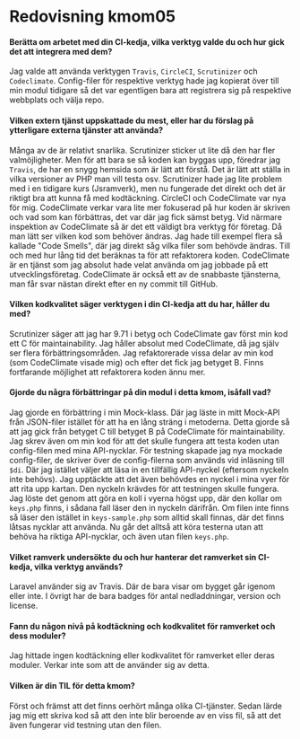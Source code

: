 ---
---

# Redovisning kmom05

#### Berätta om arbetet med din CI-kedja, vilka verktyg valde du och hur gick det att integrera med dem?

Jag valde att använda verktygen `Travis`, `CircleCI`, `Scrutinizer` och `Codeclimate`.
Config-filer för respektive verktyg hade jag kopierat över till min modul tidigare så det var egentligen bara att registrera sig på respektive webbplats och välja repo.

#### Vilken extern tjänst uppskattade du mest, eller har du förslag på ytterligare externa tjänster att använda?

Många av de är relativt snarlika. Scrutinizer sticker ut lite då den har fler valmöjligheter. Men för att bara se så koden kan byggas upp, föredrar jag `Travis`, de har en snygg hemsida som är lätt att förstå. Det är lätt att ställa in vilka versioner av PHP man vill testa osv. Scrutinizer hade jag lite problem med i en tidigare kurs (Jsramverk), men nu fungerade det direkt och det är riktigt bra att kunna få med kodtäckning. CircleCI och CodeClimate var nya för mig. CodeClimate verkar vara lite mer fokuserad på hur koden är skriven och vad som kan förbättras, det var där jag fick sämst betyg. Vid närmare inspektion av CodeClimate så är det ett väldigt bra verktyg för företag. Då man lätt ser vilken kod som behöver ändras. Jag hade till exempel flera så kallade "Code Smells", där jag direkt såg vilka filer som behövde ändras. Till och med hur lång tid det beräknas ta för att refaktorera koden. CodeClimate är en tjänst som jag absolut hade velat använda om jag jobbade på ett utvecklingsföretag. CodeClimate är också ett av de snabbaste tjänsterna, man får svar nästan direkt efter en ny commit till GitHub.

#### Vilken kodkvalitet säger verktygen i din CI-kedja att du har, håller du med?

Scrutinizer säger att jag har 9.71 i betyg och CodeClimate gav först min kod ett C för maintainability. Jag håller absolut med CodeClimate, då jag själv ser flera förbättringsområden. Jag refaktorerade vissa delar av min kod (som CodeClimate visade mig) och efter det fick jag betyget B. Finns fortfarande möjlighet att refaktorera koden ännu mer.

#### Gjorde du några förbättringar på din modul i detta kmom, isåfall vad?

Jag gjorde en förbättring i min Mock-klass. Där jag läste in mitt Mock-API från JSON-filer istället för att ha en lång sträng i metoderna. Detta gjorde så att jag gick från betyget C till betyget B på CodeClimate för maintainability.
Jag skrev även om min kod för att det skulle fungera att testa koden utan config-filen med mina API-nycklar. För testning skapade jag nya mockade config-filer, de skriver över de config-filerna som används vid inläsning till `$di`. Där jag istället väljer att läsa in en tillfällig API-nyckel (eftersom nyckeln inte behövs). Jag upptäckte att det även behövdes en nyckel i mina vyer för att rita upp kartan. Den nyckeln krävdes för att testningen skulle fungera. Jag löste det genom att göra en koll i vyerna högst upp, där den kollar om `keys.php` finns, i sådana fall läser den in nyckeln därifrån. Om filen inte finns så läser den istället in `keys-sample.php` som alltid skall finnas, där det finns låtsas nycklar att använda. Nu går det alltså att köra testerna utan att behöva ha riktiga API-nycklar, och även utan filen `keys.php`.

#### Vilket ramverk undersökte du och hur hanterar det ramverket sin CI-kedja, vilka verktyg används?

Laravel använder sig av Travis. Där de bara visar om bygget går igenom eller inte. I övrigt har de bara badges för antal nedladdningar, version och license.

#### Fann du någon nivå på kodtäckning och kodkvalitet för ramverket och dess moduler?

Jag hittade ingen kodtäckning eller kodkvalitet för ramverket eller deras moduler. Verkar inte som att de använder sig av detta.

#### Vilken är din TIL för detta kmom?

Först och främst att det finns oerhört många olika CI-tjänster. Sedan lärde jag mig ett skriva kod så att den inte blir beroende av en viss fil, så att det även fungerar vid testning utan den filen.
